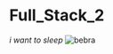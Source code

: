 # Full_Stack_2
*i want to sleep*
![bebra](https://www.meme-arsenal.com/memes/72e482d33b0c2f2bc12c13cf0e8393f2.jpg)
